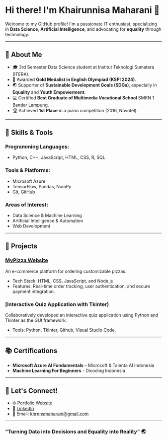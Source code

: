 # Hi there! I'm Khairunnisa Maharani 👋

Welcome to my GitHub profile! I'm a passionate IT enthusiast, specializing in **Data Science**, **Artificial Intelligence**, and advocating for **equality** through technology. 

---

## 🚀 About Me
- 🎓 3rd Semester Data Science student at Institut Teknologi Sumatera (ITERA).
- 🏅 Awarded **Gold Medalist in English Olympiad (KSPI 2024)**.
- 🌏 Supporter of **Sustainable Development Goals (SDGs)**, especially in **Equality** and **Youth Empowerment**.
- 💻 Certified **Best Graduate of Multimedia Vocational School** SMKN 1 Bandar Lampung.
- 🏆 Achieved **1st Place** in a piano competition (2016, Novotel).

---

## 🔧 Skills & Tools
### Programming Languages:
- Python, C++, JavaScript, HTML, CSS, R, SQL

### Tools & Platforms:
- Microsoft Azure
- TensorFlow, Pandas, NumPy
- Git, GitHub

### Areas of Interest:
- Data Science & Machine Learning
- Artificial Intelligence & Automation
- Web Development

---

## 🌟 Projects
### [MyPizza Website](https://github.com/username/MyPizza)
An e-commerce platform for ordering customizable pizzas. 
- Tech Stack: HTML, CSS, JavaScript, and Node.js
- Features: Real-time order tracking, user authentication, and secure payment integration.

### [Interactive Quiz Application with Tkinter)
Collaboratively developed an interactive quiz application using Python and Tkinter as the GUI framework. 
- Tools: Python, Tkinter, Github, Visual Studio Code.

---

## 📚 Certifications
- **Microsoft Azure AI Fundamentals** – Microsoft & Talenta AI Indonesia
- **Machine Learning For Beginners** - Dicoding Indonesia

---

## 💬 Let's Connect!
- 🌐 [Portfolio Website]([https://username.github.io](https://kmoex-hz.github.io/Khairunnisa.github.io/index.html))
- 💼 [LinkedIn]([https://linkedin.com/in/khairunnisa-maharani](https://www.linkedin.com/in/khnrni/))
- 📧 Email: khrnnsmaharani@gmail.com

---

### "Turning Data into Decisions and Equality into Reality" 🌏
